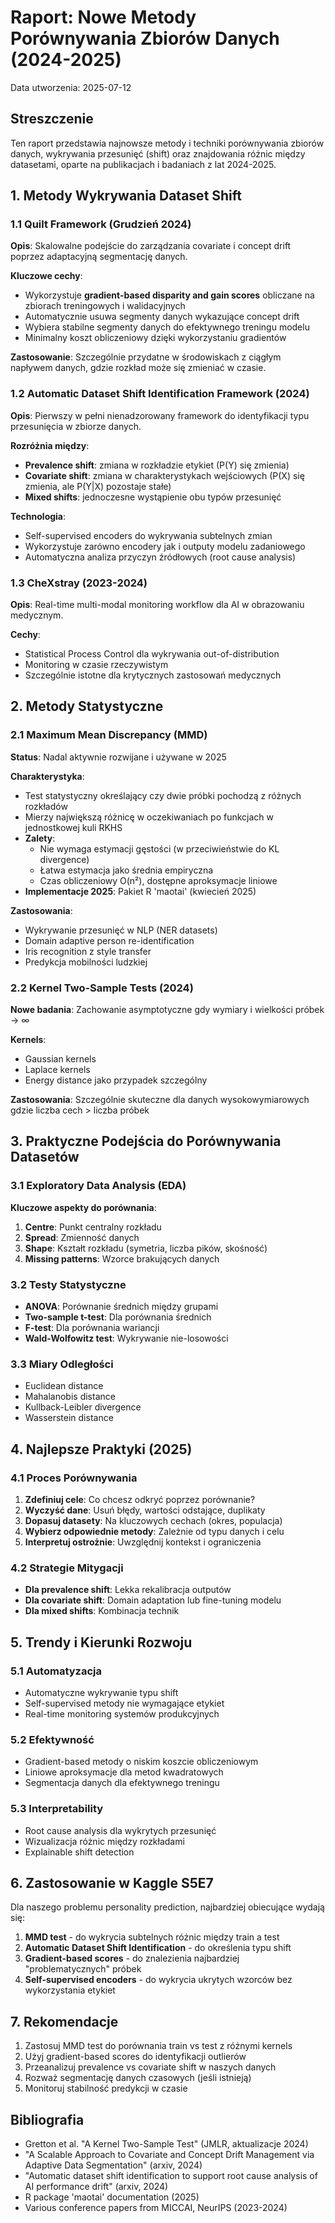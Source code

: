 # Raport: Nowe Metody Porównywania Zbiorów Danych (2024-2025)

Data utworzenia: 2025-07-12

## Streszczenie

Ten raport przedstawia najnowsze metody i techniki porównywania zbiorów danych, wykrywania przesunięć (shift) oraz znajdowania różnic między datasetami, oparte na publikacjach i badaniach z lat 2024-2025.

## 1. Metody Wykrywania Dataset Shift

### 1.1 Quilt Framework (Grudzień 2024)
**Opis**: Skalowalne podejście do zarządzania covariate i concept drift poprzez adaptacyjną segmentację danych.

**Kluczowe cechy**:
- Wykorzystuje **gradient-based disparity and gain scores** obliczane na zbiorach treningowych i walidacyjnych
- Automatycznie usuwa segmenty danych wykazujące concept drift
- Wybiera stabilne segmenty danych do efektywnego treningu modelu
- Minimalny koszt obliczeniowy dzięki wykorzystaniu gradientów

**Zastosowanie**: Szczególnie przydatne w środowiskach z ciągłym napływem danych, gdzie rozkład może się zmieniać w czasie.

### 1.2 Automatic Dataset Shift Identification Framework (2024)
**Opis**: Pierwszy w pełni nienadzorowany framework do identyfikacji typu przesunięcia w zbiorze danych.

**Rozróżnia między**:
- **Prevalence shift**: zmiana w rozkładzie etykiet (P(Y) się zmienia)
- **Covariate shift**: zmiana w charakterystykach wejściowych (P(X) się zmienia, ale P(Y|X) pozostaje stałe)
- **Mixed shifts**: jednoczesne wystąpienie obu typów przesunięć

**Technologia**: 
- Self-supervised encoders do wykrywania subtelnych zmian
- Wykorzystuje zarówno encodery jak i outputy modelu zadaniowego
- Automatyczna analiza przyczyn źródłowych (root cause analysis)

### 1.3 CheXstray (2023-2024)
**Opis**: Real-time multi-modal monitoring workflow dla AI w obrazowaniu medycznym.

**Cechy**:
- Statistical Process Control dla wykrywania out-of-distribution
- Monitoring w czasie rzeczywistym
- Szczególnie istotne dla krytycznych zastosowań medycznych

## 2. Metody Statystyczne

### 2.1 Maximum Mean Discrepancy (MMD)
**Status**: Nadal aktywnie rozwijane i używane w 2025

**Charakterystyka**:
- Test statystyczny określający czy dwie próbki pochodzą z różnych rozkładów
- Mierzy największą różnicę w oczekiwaniach po funkcjach w jednostkowej kuli RKHS
- **Zalety**:
  - Nie wymaga estymacji gęstości (w przeciwieństwie do KL divergence)
  - Łatwa estymacja jako średnia empiryczna
  - Czas obliczeniowy O(n²), dostępne aproksymacje liniowe
- **Implementacje 2025**: Pakiet R 'maotai' (kwiecień 2025)

**Zastosowania**:
- Wykrywanie przesunięć w NLP (NER datasets)
- Domain adaptive person re-identification
- Iris recognition z style transfer
- Predykcja mobilności ludzkiej

### 2.2 Kernel Two-Sample Tests (2024)
**Nowe badania**: Zachowanie asymptotyczne gdy wymiary i wielkości próbek → ∞

**Kernels**:
- Gaussian kernels
- Laplace kernels
- Energy distance jako przypadek szczególny

**Zastosowania**: Szczególnie skuteczne dla danych wysokowymiarowych gdzie liczba cech > liczba próbek

## 3. Praktyczne Podejścia do Porównywania Datasetów

### 3.1 Exploratory Data Analysis (EDA)
**Kluczowe aspekty do porównania**:
1. **Centre**: Punkt centralny rozkładu
2. **Spread**: Zmienność danych
3. **Shape**: Kształt rozkładu (symetria, liczba pików, skośność)
4. **Missing patterns**: Wzorce brakujących danych

### 3.2 Testy Statystyczne
- **ANOVA**: Porównanie średnich między grupami
- **Two-sample t-test**: Dla porównania średnich
- **F-test**: Dla porównania wariancji
- **Wald-Wolfowitz test**: Wykrywanie nie-losowości

### 3.3 Miary Odległości
- Euclidean distance
- Mahalanobis distance
- Kullback-Leibler divergence
- Wasserstein distance

## 4. Najlepsze Praktyki (2025)

### 4.1 Proces Porównywania
1. **Zdefiniuj cele**: Co chcesz odkryć poprzez porównanie?
2. **Wyczyść dane**: Usuń błędy, wartości odstające, duplikaty
3. **Dopasuj datasety**: Na kluczowych cechach (okres, populacja)
4. **Wybierz odpowiednie metody**: Zależnie od typu danych i celu
5. **Interpretuj ostrożnie**: Uwzględnij kontekst i ograniczenia

### 4.2 Strategie Mitygacji
- **Dla prevalence shift**: Lekka rekalibracja outputów
- **Dla covariate shift**: Domain adaptation lub fine-tuning modelu
- **Dla mixed shifts**: Kombinacja technik

## 5. Trendy i Kierunki Rozwoju

### 5.1 Automatyzacja
- Automatyczne wykrywanie typu shift
- Self-supervised metody nie wymagające etykiet
- Real-time monitoring systemów produkcyjnych

### 5.2 Efektywność
- Gradient-based metody o niskim koszcie obliczeniowym
- Liniowe aproksymacje dla metod kwadratowych
- Segmentacja danych dla efektywnego treningu

### 5.3 Interpretability
- Root cause analysis dla wykrytych przesunięć
- Wizualizacja różnic między rozkładami
- Explainable shift detection

## 6. Zastosowanie w Kaggle S5E7

Dla naszego problemu personality prediction, najbardziej obiecujące wydają się:

1. **MMD test** - do wykrycia subtelnych różnic między train a test
2. **Automatic Dataset Shift Identification** - do określenia typu shift
3. **Gradient-based scores** - do znalezienia najbardziej "problematycznych" próbek
4. **Self-supervised encoders** - do wykrycia ukrytych wzorców bez wykorzystania etykiet

## 7. Rekomendacje

1. Zastosuj MMD test do porównania train vs test z różnymi kernels
2. Użyj gradient-based scores do identyfikacji outlierów
3. Przeanalizuj prevalence vs covariate shift w naszych danych
4. Rozważ segmentację danych czasowych (jeśli istnieją)
5. Monitoruj stabilność predykcji w czasie

## Bibliografia

- Gretton et al. "A Kernel Two-Sample Test" (JMLR, aktualizacje 2024)
- "A Scalable Approach to Covariate and Concept Drift Management via Adaptive Data Segmentation" (arxiv, 2024)
- "Automatic dataset shift identification to support root cause analysis of AI performance drift" (arxiv, 2024)
- R package 'maotai' documentation (2025)
- Various conference papers from MICCAI, NeurIPS (2023-2024)